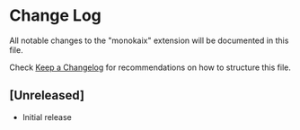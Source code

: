 # Change Log

All notable changes to the "monokaix" extension will be documented in this file.

Check [Keep a Changelog](http://keepachangelog.com/) for recommendations on how to structure this file.

## [Unreleased]

- Initial release
